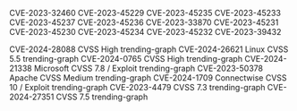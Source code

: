 	
CVE-2023-32460 CVE-2023-45229 CVE-2023-45235 CVE-2023-45233 CVE-2023-45237 CVE-2023-45236 CVE-2023-33870 CVE-2023-45231 CVE-2023-45230 CVE-2023-45234 CVE-2023-45232 CVE-2023-39432 


CVE-2024-28088
CVSS High
trending-graph
CVE-2024-26621
Linux
CVSS 5.5
trending-graph
CVE-2024-0765
CVSS High
trending-graph
CVE-2024-21338
Microsoft
CVSS 7.8 / Exploit
trending-graph
CVE-2023-50378
Apache
CVSS Medium
trending-graph
CVE-2024-1709
Connectwise
CVSS 10 / Exploit
trending-graph
CVE-2023-4479
CVSS 7.3
trending-graph
CVE-2024-27351
CVSS 7.5
trending-graph
